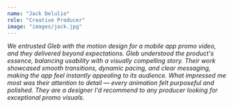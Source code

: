```yaml
---
name: "Jack Delulio"
role: "Creative Producer"
image: "images/jack.jpg"
---
```


*We entrusted Gleb with the motion design for a mobile app promo video, and they delivered beyond expectations. Gleb understood the product's essence, balancing usability with a visually compelling story. Their work showcased smooth transitions, dynamic pacing, and clear messaging, making the app feel instantly appealing to its audience. What impressed me most was their attention to detail — every animation felt purposeful and polished. They are a designer I'd recommend to any producer looking for exceptional promo visuals.*
